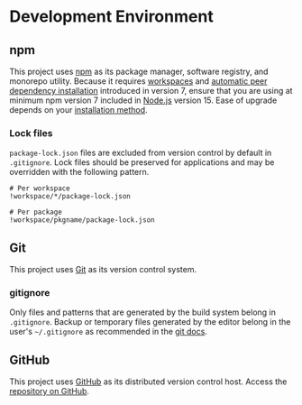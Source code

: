 # Development Environment

## npm

This project uses [npm](https://www.npmjs.com/) as its package manager, software registry, and monorepo utility. Because it requires [workspaces](https://docs.npmjs.com/cli/v7/using-npm/workspaces) and [automatic peer dependency installation](https://nodejs.org/es/blog/npm/peer-dependencies/) introduced in version 7, ensure that you are using at minimum npm version 7 included in [Node.js](https://nodejs.org/) version 15. Ease of upgrade depends on your [installation method](https://www.npmjs.com/get-npm).

### Lock files

`package-lock.json` files are excluded from version control by default in `.gitignore`. Lock files should be preserved for applications and may be overridden with the following pattern.

```gitignore
# Per workspace
!workspace/*/package-lock.json

# Per package
!workspace/pkgname/package-lock.json
```

## Git

This project uses [Git](https://git-scm.com/) as its version control system.

### gitignore

Only files and patterns that are generated by the build system belong in `.gitignore`. Backup or temporary files generated by the editor belong in the user's `~/.gitignore` as recommended in the [git docs](https://git-scm.com/docs/gitignore).

## GitHub

This project uses [GitHub](https://github.com/) as its distributed version control host. Access the [repository on GitHub](https://github.com/ryantoddgarza/audiopost).
